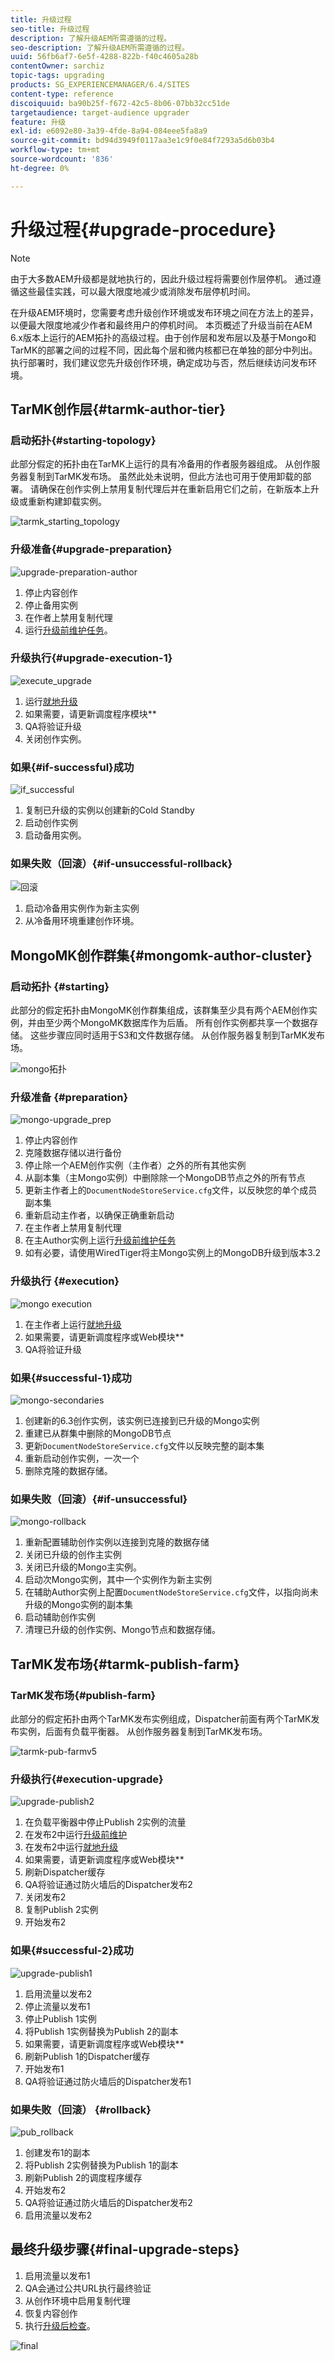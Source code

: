 ```yaml
---
title: 升级过程
seo-title: 升级过程
description: 了解升级AEM所需遵循的过程。
seo-description: 了解升级AEM所需遵循的过程。
uuid: 56fb6af7-6e5f-4288-822b-f40c4605a28b
contentOwner: sarchiz
topic-tags: upgrading
products: SG_EXPERIENCEMANAGER/6.4/SITES
content-type: reference
discoiquuid: ba90b25f-f672-42c5-8b06-07bb32cc51de
targetaudience: target-audience upgrader
feature: 升级
exl-id: e6092e80-3a39-4fde-8a94-084eee5fa8a9
source-git-commit: bd94d3949f0117aa3e1c9f0e84f7293a5d6b03b4
workflow-type: tm+mt
source-wordcount: '836'
ht-degree: 0%

---
```


# 升级过程{#upgrade-procedure}

>[!NOTE]
>
>由于大多数AEM升级都是就地执行的，因此升级过程将需要创作层停机。 通过遵循这些最佳实践，可以最大限度地减少或消除发布层停机时间。

在升级AEM环境时，您需要考虑升级创作环境或发布环境之间在方法上的差异，以便最大限度地减少作者和最终用户的停机时间。 本页概述了升级当前在AEM 6.x版本上运行的AEM拓扑的高级过程。由于创作层和发布层以及基于Mongo和TarMK的部署之间的过程不同，因此每个层和微内核都已在单独的部分中列出。 执行部署时，我们建议您先升级创作环境，确定成功与否，然后继续访问发布环境。

## TarMK创作层{#tarmk-author-tier}

### 启动拓扑{#starting-topology}

此部分假定的拓扑由在TarMK上运行的具有冷备用的作者服务器组成。 从创作服务器复制到TarMK发布场。 虽然此处未说明，但此方法也可用于使用卸载的部署。 请确保在创作实例上禁用复制代理后并在重新启用它们之前，在新版本上升级或重新构建卸载实例。

![tarmk_starting_topology](assets/tarmk_starting_topology.jpg)

### 升级准备{#upgrade-preparation}

![upgrade-preparation-author](assets/upgrade-preparation-author.png)

1. 停止内容创作
1. 停止备用实例
1. 在作者上禁用复制代理
1. 运行[升级前维护任务](/help/sites-deploying/pre-upgrade-maintenance-tasks.md)。

### 升级执行{#upgrade-execution-1}

![execute_upgrade](assets/execute_upgrade.jpg)

1. 运行[就地升级](/help/sites-deploying/in-place-upgrade.md)
1. 如果需要，请更新调度程序模块&#x200B;**
1. QA将验证升级
1. 关闭创作实例。

### 如果{#if-successful}成功

![if_successful](assets/if_successful.jpg)

1. 复制已升级的实例以创建新的Cold Standby
1. 启动创作实例
1. 启动备用实例。

### 如果失败（回滚）{#if-unsuccessful-rollback}

![回滚](assets/rollback.jpg)

1. 启动冷备用实例作为新主实例
1. 从冷备用环境重建创作环境。

## MongoMK创作群集{#mongomk-author-cluster}

### 启动拓扑 {#starting}

此部分的假定拓扑由MongoMK创作群集组成，该群集至少具有两个AEM创作实例，并由至少两个MongoMK数据库作为后盾。 所有创作实例都共享一个数据存储。 这些步骤应同时适用于S3和文件数据存储。 从创作服务器复制到TarMK发布场。

![mongo拓扑](assets/mongo-topology.jpg)

### 升级准备 {#preparation}

![mongo-upgrade_prep](assets/mongo-upgrade_prep.jpg)

1. 停止内容创作
1. 克隆数据存储以进行备份
1. 停止除一个AEM创作实例（主作者）之外的所有其他实例
1. 从副本集（主Mongo实例）中删除除一个MongoDB节点之外的所有节点
1. 更新主作者上的`DocumentNodeStoreService.cfg`文件，以反映您的单个成员副本集
1. 重新启动主作者，以确保正确重新启动
1. 在主作者上禁用复制代理
1. 在主Author实例上运行[升级前维护任务](/help/sites-deploying/pre-upgrade-maintenance-tasks.md)
1. 如有必要，请使用WiredTiger将主Mongo实例上的MongoDB升级到版本3.2

### 升级执行 {#execution}

![mongo execution](assets/mongo-execution.jpg)

1. 在主作者上运行[就地升级](/help/sites-deploying/in-place-upgrade.md)
1. 如果需要，请更新调度程序或Web模块&#x200B;**
1. QA将验证升级

### 如果{#successful-1}成功

![mongo-secondaries](assets/mongo-secondaries.jpg)

1. 创建新的6.3创作实例，该实例已连接到已升级的Mongo实例
1. 重建已从群集中删除的MongoDB节点
1. 更新`DocumentNodeStoreService.cfg`文件以反映完整的副本集
1. 重新启动创作实例，一次一个
1. 删除克隆的数据存储。

### 如果失败（回滚）{#if-unsuccessful}

![mongo-rollback](assets/mongo-rollback.jpg)

1. 重新配置辅助创作实例以连接到克隆的数据存储
1. 关闭已升级的创作主实例
1. 关闭已升级的Mongo主实例。
1. 启动次Mongo实例，其中一个实例作为新主实例
1. 在辅助Author实例上配置`DocumentNodeStoreService.cfg`文件，以指向尚未升级的Mongo实例的副本集
1. 启动辅助创作实例
1. 清理已升级的创作实例、Mongo节点和数据存储。

## TarMK发布场{#tarmk-publish-farm}

### TarMK发布场{#publish-farm}

此部分的假定拓扑由两个TarMK发布实例组成，Dispatcher前面有两个TarMK发布实例，后面有负载平衡器。 从创作服务器复制到TarMK发布场。

![tarmk-pub-farmv5](assets/tarmk-pub-farmv5.png)

### 升级执行{#execution-upgrade}

![upgrade-publish2](assets/upgrade-publish2.png)

1. 在负载平衡器中停止Publish 2实例的流量
1. 在发布2中运行[升级前维护](/help/sites-deploying/pre-upgrade-maintenance-tasks.md)
1. 在发布2中运行[就地升级](/help/sites-deploying/in-place-upgrade.md)
1. 如果需要，请更新调度程序或Web模块&#x200B;**
1. 刷新Dispatcher缓存
1. QA将验证通过防火墙后的Dispatcher发布2
1. 关闭发布2
1. 复制Publish 2实例
1. 开始发布2

### 如果{#successful-2}成功

![upgrade-publish1](assets/upgrade-publish1.png)

1. 启用流量以发布2
1. 停止流量以发布1
1. 停止Publish 1实例
1. 将Publish 1实例替换为Publish 2的副本
1. 如果需要，请更新调度程序或Web模块&#x200B;**
1. 刷新Publish 1的Dispatcher缓存
1. 开始发布1
1. QA将验证通过防火墙后的Dispatcher发布1

### 如果失败（回滚） {#rollback}

![pub_rollback](assets/pub_rollback.jpg)

1. 创建发布1的副本
1. 将Publish 2实例替换为Publish 1的副本
1. 刷新Publish 2的调度程序缓存
1. 开始发布2
1. QA将验证通过防火墙后的Dispatcher发布2
1. 启用流量以发布2

## 最终升级步骤{#final-upgrade-steps}

1. 启用流量以发布1
1. QA会通过公共URL执行最终验证
1. 从创作环境中启用复制代理
1. 恢复内容创作
1. 执行[升级后检查](/help/sites-deploying/post-upgrade-checks-and-troubleshooting.md)。

![final](assets/final.jpg)
